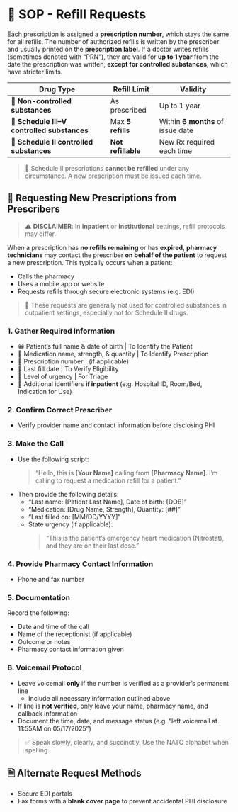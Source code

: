 # 🔁 SOP - Refill Requests

Each prescription is assigned a **prescription number**, which stays the same for all refills. The number of authorized refills is written by the prescriber and usually printed on the **prescription label**. If a doctor writes refills (sometimes denoted with “PRN”), they are valid for **up to 1 year** from the date the prescription was written, **except for controlled substances**, which have stricter limits.

| Drug Type | Refill Limit | Validity |
|-----------|---------------|----------|
| 🧪 **Non-controlled substances** | As prescribed | Up to 1 year |
| 💊 **Schedule III–V controlled substances** | Max **5 refills** | Within **6 months** of issue date |
| 🚫 **Schedule II controlled substances** | **Not refillable** | New Rx required each time |

> 🔐 Schedule II prescriptions **cannot be refilled** under any circumstance. A new prescription must be issued each time.

## 📝 Requesting New Prescriptions from Prescribers

> ⚠️ **DISCLAIMER**: In **inpatient** or **institutional** settings, refill protocols may differ.

When a prescription has **no refills remaining** or has **expired**, **pharmacy technicians** may contact the prescriber **on behalf of the patient** to request a new prescription. This typically occurs when a patient:

- Calls the pharmacy
- Uses a mobile app or website
- Requests refills through secure electronic systems (e.g. EDI)

> 🚨 These requests are generally *not* used for controlled substances in outpatient settings, especially not for Schedule II drugs.

### 1. Gather Required Information

- 😀 Patient’s full name & date of birth | To Identify the Patient
- 💊 Medication name, strength, & quantity | To Identify Prescription
- 🔢 Prescription number | (if applicable)
- 📅 Last fill date | To Verify Eligibility
- 🚨 Level of urgency | For Triage
- 🏥 Additional identifiers **if inpatient** (e.g. Hospital ID, Room/Bed, Indication for Use)

### 2. Confirm Correct Prescriber

- Verify provider name and contact information before disclosing PHI

### 3. Make the Call

- Use the following script:
    > “Hello, this is **[Your Name]** calling from **[Pharmacy Name]**. I’m calling to request a medication refill for a patient.”
- Then provide the following details:
  - “Last name: [Patient Last Name], Date of birth: [DOB]”
  - “Medication: [Drug Name, Strength], Quantity: [##]”
  - “Last filled on: [MM/DD/YYYY]”
  - State urgency (if applicable):  
      > “This is the patient’s emergency heart medication (Nitrostat), and they are on their last dose.”

### 4. Provide Pharmacy Contact Information

- Phone and fax number

### 5. Documentation

Record the following:

- Date and time of the call
- Name of the receptionist (if applicable)
- Outcome or notes
- Pharmacy contact information given

### 6. Voicemail Protocol

- Leave voicemail **only** if the number is verified as a provider’s permanent line
  - Include all necessary information outlined above
- If line is **not verified**, only leave your name, pharmacy name, and callback information
- Document the time, date, and message status (e.g. “left voicemail at 11:55AM on 05/17/2025”)

> ✅ Speak slowly, clearly, and succinctly. Use the NATO alphabet when spelling.

## 🗎 Alternate Request Methods

- Secure EDI portals
- Fax forms with a **blank cover page** to prevent accidental PHI disclosure
